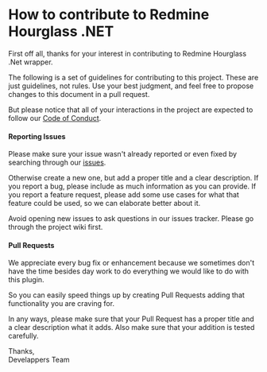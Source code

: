 # How to contribute to Redmine Hourglass .NET

First off all, thanks for your interest in contributing to Redmine Hourglass .Net wrapper.

The following is a set of guidelines for contributing to this project. These are just guidelines, not rules. Use your best judgment, and feel free to propose changes to this document in a pull request.

But please notice that all of your interactions in the project are expected to follow our [Code of Conduct](CODE_OF_CONDUCT.md).

#### Reporting Issues

Please make sure your issue wasn't already reported or even fixed by searching through our [issues](https://github.com/DevelappersGmbH/RedmineHourglassNet/issues).

Otherwise create a new one, but add a proper title and a clear description. If you report a bug, please include as much information as you can provide. If you report a feature request, please add some use cases for what that feature could be used, so we can elaborate better about it.

Avoid opening new issues to ask questions in our issues tracker. Please go through the project wiki first.

#### Pull Requests

We appreciate every bug fix or enhancement because we sometimes don't have the time besides day work to do everything we would like to do with this plugin.

So you can easily speed things up by creating Pull Requests adding that functionality you are craving for.

In any ways, please make sure that your Pull Request has a proper title and a clear description what it adds. Also make sure that your addition is tested carefully.

Thanks,<br>
Develappers Team